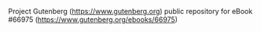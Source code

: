 Project Gutenberg (https://www.gutenberg.org) public repository for
eBook #66975 (https://www.gutenberg.org/ebooks/66975)
